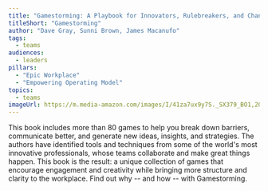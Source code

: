 ```yaml
---
title: "Gamestorming: A Playbook for Innovators, Rulebreakers, and Changemakers"
titleShort: "Gamestorming" 
author: "Dave Gray, Sunni Brown, James Macanufo"
tags:
  - teams
audiences: 
  - leaders
pillars:
  - "Epic Workplace"
  - "Empowering Operating Model"
topics:
  - teams
imageUrl: https://m.media-amazon.com/images/I/41za7ux9y7S._SX379_BO1,204,203,200_.jpg
---
```


This book includes more than 80 games to help you break down barriers, communicate better, and generate new ideas, insights, and strategies. The authors have identified tools and techniques from some of the world's most innovative professionals, whose teams collaborate and make great things happen. This book is the result: a unique collection of games that encourage engagement and creativity while bringing more structure and clarity to the workplace. Find out why -- and how -- with Gamestorming.